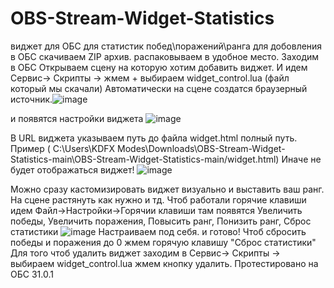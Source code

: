 # OBS-Stream-Widget-Statistics
виджет для ОБС  для статистик  побед\поражений\ранга
для добовления в ОБС скачиваем ZIP архив. 
распаковываем в удобное место.  Заходим в ОБС Открываем сцену на которую хотим добавить виджет.
И идем Сервис-> Скрипты -> жмем + выбираем widget_control.lua (файл который мы  скачали)
Автоматически на сцене создатся браузерный источник.![image](https://github.com/user-attachments/assets/1f67826f-a9fa-47d3-a6df-66e67fda3139)

 и появятся настройки виджета 
![image](https://github.com/user-attachments/assets/690dbe0f-3236-43b3-88cd-d6084b05587f)

В URL виджета указываем путь до файла widget.html полный путь. Пример ( C:\Users\KDFX Modes\Downloads\OBS-Stream-Widget-Statistics-main\OBS-Stream-Widget-Statistics-main/widget.html)
Иначе не будет отображаться виджет!
![image](https://github.com/user-attachments/assets/9aabf65e-8f0e-467a-a817-e197abab3b53)


Можно сразу кастомизировать виджет визуально и выставить ваш ранг.
На сцене растянуть как нужно и тд. 
Чтоб работали горячие клавиши идем Файл->Настройки->Горячии клавиши
там появятся Увеличить победы, Увеличить поражения, Повысить ранг, Понизить ранг, Сброс статистики
![image](https://github.com/user-attachments/assets/2eaad19a-3325-4884-ab7e-879cbcfc5a60)
Настраиваем под себя. и готово!
Чтоб сбросить победы и поражения до 0 жмем горячую клавишу "Сброс статистики"
Для того чтоб удалить виджет заходим в Сервис-> Скрипты -> выбираем widget_control.lua жмем кнопку  удалить.
Протестировано на ОБС 31.0.1


